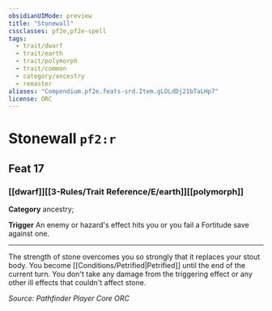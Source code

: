 ```yaml
---
obsidianUIMode: preview
title: "Stonewall"
cssclasses: pf2e,pf2e-spell
tags:
  - trait/dwarf
  - trait/earth
  - trait/polymorph
  - trait/common
  - category/ancestry
  - remaster
aliases: "Compendium.pf2e.feats-srd.Item.gLOLdDj21bTaLHp7"
license: ORC
---
```

# Stonewall `pf2:r`
## Feat 17
### [[dwarf]][[3-Rules/Trait Reference/E/earth]][[polymorph]]

**Category** ancestry; 




**Trigger** An enemy or hazard's effect hits you or you fail a Fortitude save against one.

* * *

The strength of stone overcomes you so strongly that it replaces your stout body. You become [[Conditions/Petrified|Petrified]] until the end of the current turn. You don't take any damage from the triggering effect or any other ill effects that couldn't affect stone.

*Source: Pathfinder Player Core*
*ORC*